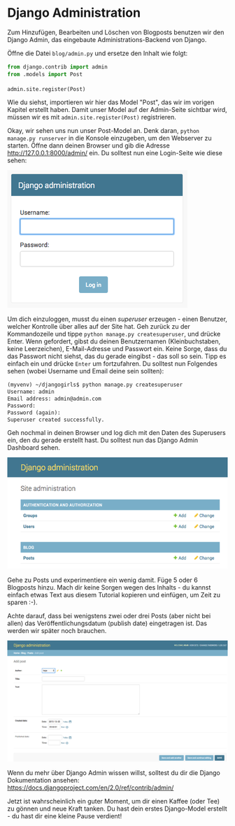 # Django Administration

Zum Hinzufügen, Bearbeiten und Löschen von Blogposts benutzen wir den Django Admin, das eingebaute Administrations-Backend von Django.

Öffne die Datei `blog/admin.py` und ersetze den Inhalt wie folgt:

```python
from django.contrib import admin
from .models import Post

admin.site.register(Post)
```

Wie du siehst, importieren wir hier das Model "Post", das wir im vorigen Kapitel erstellt haben. Damit unser Model auf der Admin-Seite sichtbar wird, müssen wir es mit `admin.site.register(Post)` registrieren.

Okay, wir sehen uns nun unser Post-Model an. Denk daran, `python manage.py runserver` in die Konsole einzugeben, um den Webserver zu starten. Öffne dann deinen Browser und gib die Adresse http://127.0.0.1:8000/admin/ ein. Du solltest nun eine Login-Seite wie diese sehen:

![Login Seite](images/login_page2.png)

Um dich einzuloggen, musst du einen *superuser* erzeugen - einen Benutzer, welcher Kontrolle über alles auf der Site hat. Geh zurück zu der Kommandozeile und tippe `python manage.py createsuperuser`, und drücke Enter. Wenn gefordert, gibst du deinen Benutzernamen (Kleinbuchstaben, keine Leerzeichen), E-Mail-Adresse und Passwort ein. Keine Sorge, dass du das Passwort nicht siehst, das du gerade eingibst - das soll so sein. Tipp es einfach ein und drücke `Enter` um fortzufahren. Du solltest nun Folgendes sehen (wobei Username und Email deine sein sollten):

```
(myvenv) ~/djangogirls$ python manage.py createsuperuser
Username: admin
Email address: admin@admin.com
Password:
Password (again):
Superuser created successfully.
```

Geh nochmal in deinen Browser und log dich mit den Daten des Superusers ein, den du gerade erstellt hast. Du solltest nun das Django Admin Dashboard sehen.

![Django Administration](images/django_admin3.png)

Gehe zu Posts und experimentiere ein wenig damit. Füge 5 oder 6 Blogposts hinzu. Mach dir keine Sorgen wegen des Inhalts - du kannst einfach etwas Text aus diesem Tutorial kopieren und einfügen, um Zeit zu sparen :-).

Achte darauf, dass bei wenigstens zwei oder drei Posts (aber nicht bei allen) das Veröffentlichungsdatum (publish date) eingetragen ist. Das werden wir später noch brauchen.

![Django Administration](images/edit_post3.png)

Wenn du mehr über Django Admin wissen willst, solltest du dir die Django Dokumentation ansehen: https://docs.djangoproject.com/en/2.0/ref/contrib/admin/

Jetzt ist wahrscheinlich ein guter Moment, um dir einen Kaffee (oder Tee) zu gönnen und neue Kraft tanken. Du hast dein erstes Django-Model erstellt - du hast dir eine kleine Pause verdient!

